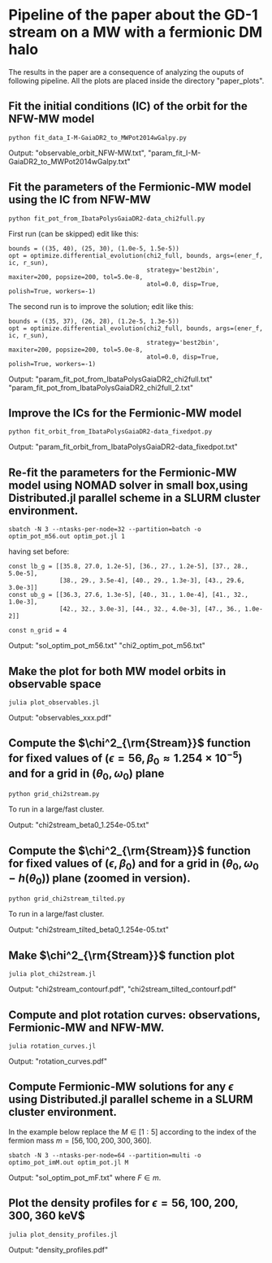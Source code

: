 # Pipeline of the paper about the GD-1 stream on a MW with a fermionic DM halo

The results in the paper are a consequence of analyzing the ouputs of following pipeline.
All the plots are placed inside the directory "paper_plots".

## Fit the initial conditions (IC) of the orbit for the NFW-MW model
```
python fit_data_I-M-GaiaDR2_to_MWPot2014wGalpy.py
```

Output: "observable_orbit_NFW-MW.txt", "param_fit_I-M-GaiaDR2_to_MWPot2014wGalpy.txt"

## Fit the parameters of the Fermionic-MW model using the IC from NFW-MW
```
python fit_pot_from_IbataPolysGaiaDR2-data_chi2full.py
```

First run (can be skipped) edit like this:
```
bounds = ((35, 40), (25, 30), (1.0e-5, 1.5e-5))
opt = optimize.differential_evolution(chi2_full, bounds, args=(ener_f, ic, r_sun),
                                      strategy='best2bin', maxiter=200, popsize=200, tol=5.0e-8,
                                      atol=0.0, disp=True, polish=True, workers=-1)
```
The second run is to improve the solution; edit like this:
```
bounds = ((35, 37), (26, 28), (1.2e-5, 1.3e-5))
opt = optimize.differential_evolution(chi2_full, bounds, args=(ener_f, ic, r_sun),
                                      strategy='best2bin', maxiter=200, popsize=200, tol=5.0e-8,
                                      atol=0.0, disp=True, polish=True, workers=-1)
```

Output: "param_fit_pot_from_IbataPolysGaiaDR2_chi2full.txt"  "param_fit_pot_from_IbataPolysGaiaDR2_chi2full_2.txt"

## Improve the ICs for the Fermionic-MW model
```
python fit_orbit_from_IbataPolysGaiaDR2-data_fixedpot.py
```

Output: "param_fit_orbit_from_IbataPolysGaiaDR2-data_fixedpot.txt"


## Re-fit the parameters for the Fermionic-MW model using NOMAD solver in small box,using Distributed.jl parallel scheme in a SLURM cluster environment.

```
sbatch -N 3 --ntasks-per-node=32 --partition=batch -o optim_pot_m56.out optim_pot.jl 1
```
having set before:

```
const lb_g = [[35.8, 27.0, 1.2e-5], [36., 27., 1.2e-5], [37., 28., 5.0e-5],
              [38., 29., 3.5e-4], [40., 29., 1.3e-3], [43., 29.6, 3.0e-3]]
const ub_g = [[36.3, 27.6, 1.3e-5], [40., 31., 1.0e-4], [41., 32., 1.0e-3],
              [42., 32., 3.0e-3], [44., 32., 4.0e-3], [47., 36., 1.0e-2]]

const n_grid = 4
```


Output: "sol_optim_pot_m56.txt"  "chi2_optim_pot_m56.txt"


## Make the plot for both MW model orbits in observable space

```
julia plot_observables.jl
```
Output: "observables_xxx.pdf"

## Compute the $\chi^2_{\rm{Stream}}$ function for fixed values of $(\epsilon=56, \beta_0\approx1.254\times10^{-5})$ and for a grid in $(\theta_0,\omega_0)$ plane
```
python grid_chi2stream.py
```

To run in a large/fast cluster.

Output: "chi2stream_beta0_1.254e-05.txt"

## Compute the $\chi^2_{\rm{Stream}}$ function for fixed values of $(\epsilon, \beta_0)$ and for a grid in $(\theta_0,\omega_0-h(\theta_0))$ plane (zoomed in version).
```
python grid_chi2stream_tilted.py
```

To run in a large/fast cluster.

Output: "chi2stream_tilted_beta0_1.254e-05.txt"

## Make $\chi^2_{\rm{Stream}}$ function plot

```
julia plot_chi2stream.jl
```

Output: "chi2stream_contourf.pdf", "chi2stream_tilted_contourf.pdf"

## Compute and plot rotation curves: observations, Fermionic-MW and NFW-MW.

```
julia rotation_curves.jl
```

Output: "rotation_curves.pdf"

## Compute Fermionic-MW solutions for any $\epsilon$ using Distributed.jl parallel scheme in a SLURM cluster environment.

In the example below replace the $M \in [1:5]$ according to
the index of the fermion mass $m=[56, 100, 200, 300, 360]$.
```
sbatch -N 3 --ntasks-per-node=64 --partition=multi -o optimo_pot_imM.out optim_pot.jl M
```

Output: "sol_optim_pot_mF.txt" where $F\in m$.



## Plot the density profiles for $\epsilon=56, 100, 200, 300, 360$ keV$

```
julia plot_density_profiles.jl
```

Output: "density_profiles.pdf"